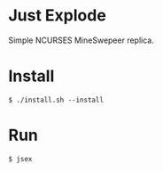 # Just Explode

Simple NCURSES MineSwepeer replica.

# Install

`$ ./install.sh --install`

# Run

`$ jsex`